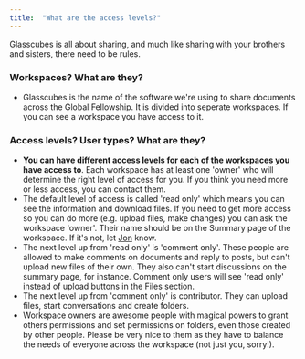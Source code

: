 ```yaml
---
title:  "What are the access levels?"
---
```

Glasscubes is all about sharing, and much like sharing with your brothers and sisters, there need to be rules.

### Workspaces? What are they? 
* Glasscubes is the name of the software we're using to share documents across the Global Fellowship. It is divided into seperate workspaces. If you can see a workspace you have access to it.

### Access levels? User types? What are they? 
* __You can have different access levels for each of the workspaces you have access to__. Each workspace has at least one 'owner' who will determine the right level of access for you. If you think you need more or less access, you can contact them.
* The default level of access is called 'read only' which means you can see the information and download files. If you need to get more access so you can do more (e.g. upload files, make changes) you can ask the workspace 'owner'. Their name should be on the Summary page of the workspace. If it's not, let [Jon](mailto:it@leprosymission.org) know. 
* The next level up from 'read only' is 'comment only'. These people are allowed to make comments on documents and reply to posts, but can't upload new files of their own. They also can't start discussions on the summary page, for instance. Comment only users will see 'read only' instead of upload buttons in the Files section.
* The next level up from 'comment only' is contributor. They can upload files, start conversations and create folders.
* Workspace owners are awesome people with magical powers to grant others permissions and set permissions on folders, even those created by other people. Please be very nice to them as they have to balance the needs of everyone across the workspace (not just you, sorry!).